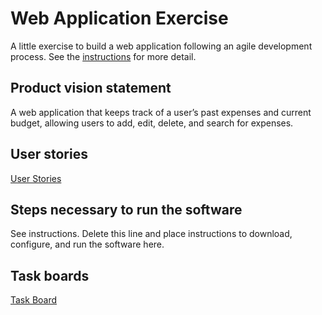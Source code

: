 # Web Application Exercise

A little exercise to build a web application following an agile development process. See the [instructions](instructions.md) for more detail.

## Product vision statement

A web application that keeps track of a user’s past expenses and current budget, allowing users to add, edit, delete, and search for expenses.

## User stories

[User Stories](https://github.com/software-students-fall2024/2-web-app-now-you-re-unemployed/issues)

## Steps necessary to run the software

See instructions. Delete this line and place instructions to download, configure, and run the software here.

## Task boards

[Task Board](https://github.com/orgs/software-students-fall2024/projects/42)